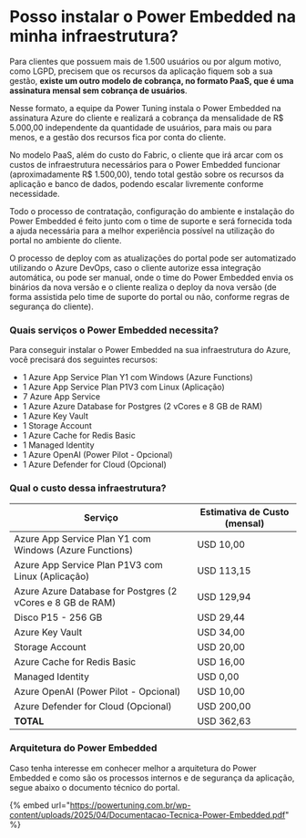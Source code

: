 # Posso instalar o Power Embedded na minha infraestrutura?

Para clientes que possuem mais de 1.500 usuários ou por algum motivo, como LGPD, precisem que os recursos da aplicação fiquem sob a sua gestão, **existe um outro modelo de cobrança, no formato PaaS, que é uma assinatura mensal sem cobrança de usuários**.

Nesse formato, a equipe da Power Tuning instala o Power Embedded na assinatura Azure do cliente e realizará a cobrança da mensalidade de R$ 5.000,00 independente da quantidade de usuários, para mais ou para menos, e a gestão dos recursos fica por conta do cliente.

No modelo PaaS, além do custo do Fabric, o cliente que irá arcar com os custos de infraestrutura necessários para o Power Embedded funcionar (aproximadamente R$ 1.500,00), tendo total gestão sobre os recursos da aplicação e banco de dados, podendo escalar livremente conforme necessidade.

Todo o processo de contratação, configuração do ambiente e instalação do Power Embedded é feito junto com o time de suporte e será fornecida toda a ajuda necessária para a melhor experiência possível na utilização do portal no ambiente do cliente.

O processo de deploy com as atualizações do portal pode ser automatizado utilizando o Azure DevOps, caso o cliente autorize essa integração automática, ou pode ser manual, onde o time do Power Embedded envia os binários da nova versão e o cliente realiza o deploy da nova versão (de forma assistida pelo time de suporte do portal ou não, conforme regras de segurança do cliente).



### Quais serviços o Power Embedded necessita?

Para conseguir instalar o Power Embedded na sua infraestrutura do Azure, você precisará dos seguintes recursos:

* 1 Azure App Service Plan Y1 com Windows (Azure Functions)
* 1 Azure App Service Plan P1V3 com Linux (Aplicação)
* 7 Azure App Service
* 1 Azure Azure Database for Postgres (2 vCores e 8 GB de RAM)
* 1 Azure Key Vault
* 1 Storage Account
* 1 Azure Cache for Redis Basic
* 1 Managed Identity
* 1 Azure OpenAI (Power Pilot - Opcional)
* 1 Azure Defender for Cloud (Opcional)



### Qual o custo dessa infraestrutura?

| Serviço                                                    | Estimativa de Custo (mensal) |
| ---------------------------------------------------------- | ---------------------------- |
| Azure App Service Plan Y1 com Windows (Azure Functions)    | USD 10,00                    |
| Azure App Service Plan P1V3 com Linux (Aplicação)          | USD 113,15                   |
| Azure Azure Database for Postgres (2 vCores e 8 GB de RAM) | USD 129,94                   |
| Disco P15 - 256 GB                                         | USD 29,44                    |
| Azure Key Vault                                            | USD 34,00                    |
| Storage Account                                            | USD 20,00                    |
| Azure Cache for Redis Basic                                | USD 16,00                    |
| Managed Identity                                           | USD 0,00                     |
| Azure OpenAI (Power Pilot - Opcional)                      | USD 10,00                    |
| Azure Defender for Cloud (Opcional)                        | USD 200,00                   |
| **TOTAL**                                                  | USD 362,63                   |



### Arquitetura do Power Embedded

Caso tenha interesse em conhecer melhor a arquitetura do Power Embedded e como são os processos internos e de segurança da aplicação, segue abaixo o documento técnico do portal.

{% embed url="https://powertuning.com.br/wp-content/uploads/2025/04/Documentacao-Tecnica-Power-Embedded.pdf" %}
